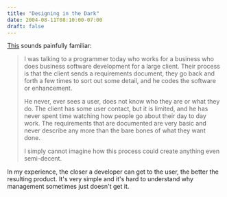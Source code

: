 ```yaml
---
title: "Designing in the Dark"
date: 2004-08-11T08:10:00-07:00
draft: false
---
```

[This](http://maadmob.net/donna/blog/2004/how-do-they-do-it) sounds painfully familiar:  

> I was talking to a programmer today who works for a business who does business software development for a large client. Their process is that the client sends a requirements document, they go back and forth a few times to sort out some detail, and he codes the software or enhancement.
>
> He never, ever sees a user, does not know who they are or what they do. The client has some user contact, but it is limited, and he has never spent time watching how people go about their day to day work. The requirements that are documented are very basic and never describe any more than the bare bones of what they want done.
>
> I simply cannot imagine how this process could create anything even semi-decent.

In my experience, the closer a developer can get to the user, the better the resulting product. It's very simple and it's hard to understand why management sometimes just doesn't get it.
